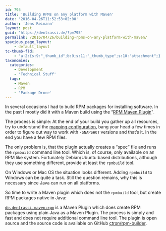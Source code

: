 ```yaml
---
id: 795
title: 'Building RPMs on any platform with Maven'
date: '2016-04-26T11:52:53+02:00'
author: 'Jens Reimann'
layout: post
guid: 'https://dentrassi.de/?p=795'
permalink: /2016/04/26/building-rpms-on-any-platform-with-maven/
spacious_page_layout:
    - default_layout
tc-thumb-fld:
    - 'a:2:{s:9:"_thumb_id";b:0;s:11:"_thumb_type";s:10:"attachment";}'
taxonomies:
  categories:
    - Development
    - 'Technical Stuff'
  tags:
    - Maven
    - RPM
    - 'Package Drone'
---
```


In several occasions I had to build RPM packages for installing software. In the past I mostly did it with a Maven build using the <q>[RPM Maven Plugin](http://www.mojohaus.org/rpm-maven-plugin/)</q>.

The process is simple: At the end of your build you gather up all resources, try to understand the [mapping configuration](http://www.mojohaus.org/rpm-maven-plugin/map-params.html), bang your head a few times in order to figure out way to work with `-SNAPSHOT` versions and that’s it. In the end you have a few RPM files.

<!-- more -->

The only problem is, that the plugin actually creates a <q>spec</q> file and runs the `rpmbuild` command line tool. Which is, of course, only available on an RPM like system. Fortunately Debian/Ubuntu based distributions, although they use something different, provide at least the `rpmbuild` tool.

On Windows or Mac OS the situation looks different. Adding `rpmbuild` to Windows can be quite a task. Still the question remains, why this is necessary since Java can run on all platforms.

So time to write a Maven plugin which does not the `rpmbuild` tool, but create RPM packages native in Java:

[`de.dentrassi.maven:rpm`](https://ctron.github.io/rpm-builder/) is a Maven Plugin which does create RPM packages using plain Java as a Maven Plugin. The process is simply and fast and does not require additional command line tool. The plugin is open source and the source code is available on GitHub [ctron/rpm-builder](https://github.com/ctron/rpm-builder).
